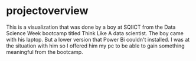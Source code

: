 # projectoverview
This is a visualization that was done by a boy at SQIICT from the Data Science Week bootcamp titled Think Like A data scientist. The boy came with his laptop. But a lower version that Power Bi couldn't installed. I was at the situation with him so I offered him my pc to be able to gain something meaningful from the bootcamp.
